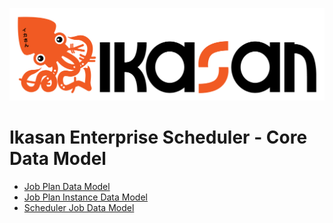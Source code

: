 ![IKASAN](../../../../developer/docs/quickstart-images/Ikasan-title-transparent.png)

# Ikasan Enterprise Scheduler - Core Data Model

- [Job Plan Data Model](./job-plan-data-model.md)
- [Job Plan Instance Data Model](./job-plan-instance-data-model.md)
- [Scheduler Job Data Model](./scheduler-job-data-model.md)